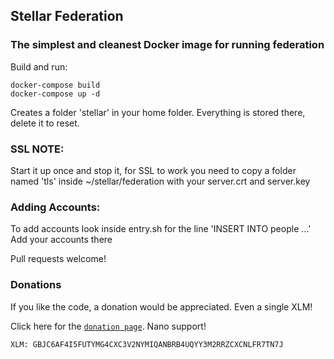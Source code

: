 ## Stellar Federation

### The simplest and cleanest Docker image for running federation

Build and run:

    docker-compose build
    docker-compose up -d

Creates a folder 'stellar' in your home folder.  Everything is stored there, delete it to reset.

### SSL NOTE:

Start it up once and stop it, for SSL to work you need to copy a folder named 'tls' inside ~/stellar/federation with your server.crt and server.key

### Adding Accounts:

To add accounts look inside entry.sh for the line 'INSERT INTO people ...'
Add your accounts there

Pull requests welcome!

### Donations

If you like the code, a donation would be appreciated. Even a single XLM!

Click here for the [`donation page`](https://stellarkit.io/#/donate). Nano support!

    XLM: GBJC6AF4I5FUTYMG4CXC3V2NYMIQANBRB4UQYY3M2RRZCXCNLFR7TN7J
